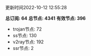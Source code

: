 更新时间2022-10-12 12:55:28

**总订阅: 64**
**总节点: 4341**
**有效节点: 396**
- trojan节点: 72
- ss节点: 130
- v2ray节点: 192
- ssr节点: 2
